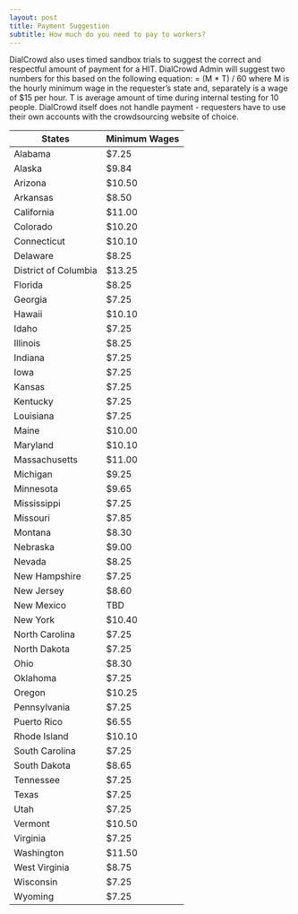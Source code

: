 ```yaml
---
layout: post
title: Payment Suggestion
subtitle: How much do you need to pay to workers?
---
```

DialCrowd also uses timed sandbox trials to suggest the correct and respectful amount of payment for a HIT. DialCrowd Admin will suggest two numbers for this based on the following equation:
=   (M * T) / 60 
where M is the hourly minimum wage in the requester’s state and, separately is a wage of $15 per hour. T is average amount of time during internal testing for 10 people. DialCrowd itself does not handle payment - requesters have to use their own accounts with the crowdsourcing website of choice. 


|	States	|	Minimum Wages	|
|	-----	|	-----	|
|	Alabama	|	$7.25 	|
|	Alaska	|	$9.84 	|
|	Arizona	|	$10.50 	|
|	Arkansas	|	$8.50 	|
|	California	|	$11.00 	|
|	Colorado	|	$10.20 	|
|	Connecticut	|	$10.10 	|
|	Delaware	|	$8.25 	|
|	District of Columbia	|	$13.25 	|
|	Florida	|	$8.25 	|
|	Georgia	|	$7.25 	|
|	Hawaii	|	$10.10 	|
|	Idaho	|	$7.25 	|
|	Illinois	|	$8.25 	|
|	Indiana	|	$7.25 	|
|	Iowa	|	$7.25 	|
|	Kansas	|	$7.25 	|
|	Kentucky	|	$7.25 	|
|	Louisiana	|	$7.25 	|
|	Maine	|	$10.00 	|
|	Maryland	|	$10.10 	|
|	Massachusetts	|	$11.00 	|
|	Michigan	|	$9.25 	|
|	Minnesota	|	$9.65 	|
|	Mississippi	|	$7.25 	|
|	Missouri	|	$7.85 	|
|	Montana	|	$8.30 	|
|	Nebraska	|	$9.00 	|
|	Nevada	|	$8.25 	|
|	New Hampshire	|	$7.25 	|
|	New Jersey	|	$8.60 	|
|	New Mexico	|	TBD	|
|	New York	|	$10.40 	|
|	North Carolina	|	$7.25 	|
|	North Dakota	|	$7.25 	|
|	Ohio	|	$8.30 	|
|	Oklahoma	|	$7.25 	|
|	Oregon	|	$10.25 	|
|	Pennsylvania	|	$7.25 	|
|	Puerto Rico	|	$6.55 	|
|	Rhode Island	|	$10.10 	|
|	South Carolina	|	$7.25 	|
|	South Dakota	|	$8.65 	|
|	Tennessee	|	$7.25 	|
|	Texas	|	$7.25 	|
|	Utah	|	$7.25 	|
|	Vermont	|	$10.50 	|
|	Virginia	|	$7.25 	|
|	Washington	|	$11.50 	|
|	West Virginia	|	$8.75 	|
|	Wisconsin	|	$7.25 	|
|	Wyoming	|	$7.25 	|
